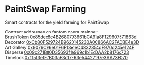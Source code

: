 # PaintSwap Farming
Smart contracts for the yield farming for PaintSwap

Contract addresses on fantom opera mainnet:  
BrushToken [0x85dec8c4B2680793661bCA91a8F129607571863d](https://ftmscan.com/address/0x85dec8c4B2680793661bCA91a8F129607571863d#code)  
Decorator [0xCb80F529724B9620145230A0C866AC2FACBE4e3D](https://ftmscan.com/address/0xCb80F529724B9620145230A0C866AC2FACBE4e3D#code)  
Art Gallery [0x9076C96e01F6F13e1eC4832354dF970d245e124F](https://ftmscan.com/address/0x9076C96e01F6F13e1eC4832354dF970d245e124F#code)  
Disperse [0x09c271B80D35693f1e969c1b1Ed0AA2b8176c723](https://ftmscan.com/address/0x09c271B80D35693f1e969c1b1Ed0AA2b8176c723#code)  
Timelock [0x115f3efF7B03aF3c17E63e54427197e3AA73F070](https://ftmscan.com/address/0x115f3efF7B03aF3c17E63e54427197e3AA73F070#code)
